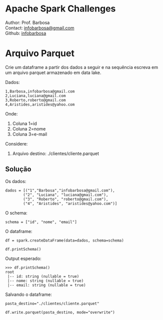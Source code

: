 # Apache Spark Challenges
Author: Prof. Barbosa<br>
Contact: infobarbosa@gmail.com<br>
Github: [infobarbosa](https://github.com/infobarbosa)

# Arquivo Parquet

Crie um dataframe a partir dos dados a seguir e na sequência escreva em um arquivo parquet armazenado em data lake.

Dados:
```
1,Barbosa,infobarbosa@gmail.com
2,Luciana,luciana@gmail.com
3,Roberto,roberto@gmail.com
4,Aristides,aristides@yahoo.com
```
Onde:
1. Coluna 1=id
2. Coluna 2=nome
3. Coluna 3=e-mail

Considere:
1. Arquivo destino: ./clientes/cliente.parquet

## Solução

Os dados:
```
dados = [("1","Barbosa","infobarbosa@gmail.com"),
        ("2", "Luciana", "luciana@gmail.com"),
        ("3", "Roberto", "roberto@gmail.com"),
        ("4", "Aristides", "aristides@yahoo.com")]
```

O schema:
```
schema = ["id", "nome", "email"]
```

O dataframe:
```
df = spark.createDataFrame(data=dados, schema=schema)
```

```
df.printSchema()
```

Output esperado:
```
>>> df.printSchema()
root
 |-- id: string (nullable = true)
 |-- nome: string (nullable = true)
 |-- email: string (nullable = true)
```

Salvando o dataframe:
```
pasta_destino="./clientes/cliente.parquet"

df.write.parquet(pasta_destino, mode="overwrite")
```
